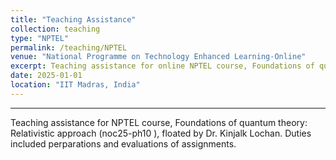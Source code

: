 ```yaml
---
title: "Teaching Assistance"
collection: teaching
type: "NPTEL"
permalink: /teaching/NPTEL
venue: "National Programme on Technology Enhanced Learning-Online"
excerpt: Teaching assistance for online NPTEL course, Foundations of quantum theory Relativistic approach.
date: 2025-01-01
location: "IIT Madras, India"
---
```

---


Teaching assistance for NPTEL course, Foundations of quantum theory: Relativistic approach (noc25-ph10 ), floated by Dr. Kinjalk Lochan. Duties included perparations and evaluations of assignments.


